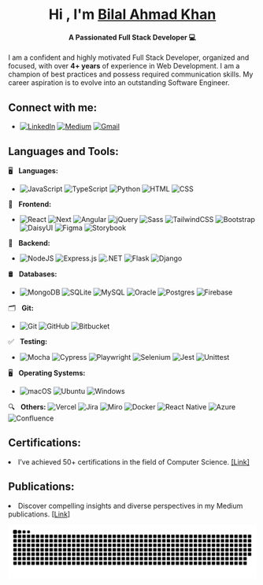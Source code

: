 <h1 align="center">Hi , I'm <a href="https://www.linkedin.com/in/connect-bilal/" target="blank">Bilal Ahmad Khan </h1></a>
<h4 align="center">A Passionated Full Stack Developer 💻</h4>

<p> I am a confident and highly motivated Full Stack Developer, organized and focused, with over <b>4+ years</b> of experience in Web Development. I am a champion of best practices and possess required communication skills. My career aspiration is to evolve into an outstanding Software Engineer.</p>
<h2 align="left">Connect with me:</h2>

- [![LinkedIn](https://img.shields.io/badge/Linkedin-%230077B5.svg?logo=linkedin&logoColor=white)](https://www.linkedin.com/in/connect-bilal/)
 [![Medium](https://img.shields.io/badge/Medium-%23000000.svg?logo=medium&logoColor=white)](https://medium.com/@connect-bilal)
 [![Gmail](https://img.shields.io/badge/Gmail-D14836?logo=gmail&logoColor=white)](mailto:bilal.inform@gmail.com)

<h2 align="left">Languages and Tools:</h2>

🖥️ &nbsp; **Languages:**
- ![JavaScript](https://img.shields.io/badge/-JavaScript-333333?style=flat&logo=javascript)
 ![TypeScript](https://img.shields.io/badge/TypeScript-3178C6?logo=typescript&logoColor=fff)
 ![Python](https://img.shields.io/badge/-Python-333333?style=flat&logo=python)
 ![HTML](https://img.shields.io/badge/HTML-%23E34F26.svg?logo=html5&logoColor=white)
 ![CSS](https://img.shields.io/badge/-CSS-333333?style=flat&logo=CSS3&logoColor=1572B6)

🎨 &nbsp; **Frontend:**
- ![React](https://img.shields.io/badge/-React.js-333333?style=flat&logo=react)
  ![Next](https://img.shields.io/badge/Next.js-333333?style=flat&logo=nextdotjs&logoColor=white)
  ![Angular](https://img.shields.io/badge/Angular-%23DD0031.svg?logo=angular&logoColor=white)
  ![jQuery](https://img.shields.io/badge/jQuery-0769AD?logo=jquery&logoColor=fff)
  ![Sass](https://img.shields.io/badge/Sass-C69?logo=sass&logoColor=fff)
  ![TailwindCSS](https://img.shields.io/badge/-tailwindcss-38B2AC?style=flat&logo=tailwind-css&logoColor=white)
  ![Bootstrap](https://img.shields.io/badge/-Bootstrap-333333?style=flat&logo=bootstrap&logoColor=563D7C)
  ![DaisyUI](https://img.shields.io/badge/DaisyUI-5A0EF8?logo=daisyui&logoColor=fff)
  ![Figma](https://img.shields.io/badge/Figma-F24E1E?logo=figma&logoColor=white)
  ![Storybook](https://img.shields.io/badge/Storybook-FF4785?logo=storybook)

🔧 &nbsp; **Backend:**
- ![NodeJS](https://img.shields.io/badge/Node.js-6DA55F?logo=node.js&logoColor=white)
  ![Express.js](https://img.shields.io/badge/Express.js-%23404d59.svg?logo=express&logoColor=%2361DAFB)
  ![.NET](https://img.shields.io/badge/.NET-512BD4?logo=dotnet&logoColor=fff)
  ![Flask](https://img.shields.io/badge/Flask-000?logo=flask&logoColor=fff)
  ![Django](https://img.shields.io/badge/Django-%23092E20.svg?logo=django&logoColor=white)


🛢 &nbsp; **Databases:**
- ![MongoDB](https://img.shields.io/badge/-MongoDB-333333?style=flat&logo=mongodb)
  ![SQLite](https://img.shields.io/badge/SQLite-%2307405e.svg?logo=sqlite&logoColor=white)
  ![MySQL](https://img.shields.io/badge/MySQL-4479A1?logo=mysql&logoColor=fff)
  ![Oracle](https://img.shields.io/badge/Oracle-F80000?logo=oracle&logoColor=fff)
  ![Postgres](https://img.shields.io/badge/Postgres-%23316192.svg?logo=postgresql&logoColor=white)
  ![Firebase](https://img.shields.io/badge/Firebase-039BE5?logo=Firebase&logoColor=white)

🗂️ &nbsp; **Git:**
- ![Git](https://img.shields.io/badge/-Git-333333?style=flat&logo=git)
  ![GitHub](https://img.shields.io/badge/-GitHub-333333?style=flat&logo=github)
  ![Bitbucket](https://img.shields.io/badge/Bitbucket-0052CC?logo=bitbucket&logoColor=white)

✅ &nbsp; **Testing:**
- ![Mocha](https://img.shields.io/badge/Mocha-8D6748?logo=mocha&logoColor=fff)
  ![Cypress](https://img.shields.io/badge/Cypress-69D3A7?logo=cypress&logoColor=fff)
  ![Playwright]()
  ![Selenium](https://img.shields.io/badge/Selenium-43B02A?logo=selenium&logoColor=fff)
  ![Jest](https://img.shields.io/badge/Jest-C21325?logo=jest&logoColor=fff)
  ![Unittest]()

🖥️ &nbsp; **Operating Systems:**
- ![macOS](https://img.shields.io/badge/macOS-000000?logo=apple&logoColor=F0F0F0)
  ![Ubuntu](https://img.shields.io/badge/Ubuntu-E95420?logo=ubuntu&logoColor=white)
  ![Windows](https://custom-icon-badges.demolab.com/badge/Windows-0078D6?logo=windows11&logoColor=white)

🔍 &nbsp; **Others:**
  ![Vercel](https://img.shields.io/badge/Vercel-%23000000.svg?logo=vercel&logoColor=white)
  ![Jira](https://img.shields.io/badge/Jira-0052CC?logo=jira&logoColor=fff)
  ![Miro](https://img.shields.io/badge/Miro-050038?logo=miro&logoColor=fff)
  ![Docker](https://img.shields.io/badge/Docker-2496ED?logo=docker&logoColor=fff)
  ![React Native](https://img.shields.io/badge/React_Native-%2320232a.svg?logo=react&logoColor=%2361DAFB)
  ![Azure](https://custom-icon-badges.demolab.com/badge/Azure-DevOps-0078D6?logo=windows11&logoColor=white)
  ![Confluence](https://img.shields.io/badge/Confluence-172B4D?logo=confluence&logoColor=fff)

<h2 align="left">Certifications:</h2>
<li>I’ve achieved 50+ certifications in the field of Computer Science. <a href="https://www.linkedin.com/in/connect-bilal/details/certifications/">[Link]</a></li>

<h2 align="left">Publications:</h2>
<li>Discover compelling insights and diverse perspectives in my Medium publications. <a href="https://medium.com/@connect-bilal">[Link]</a></li>
<p align="center">
  <img  src="https://raw.githubusercontent.com/Elanza-48/Elanza-48/main/resources/img/github-contribution-grid-snake.svg"
    alt="example" />
</p>
